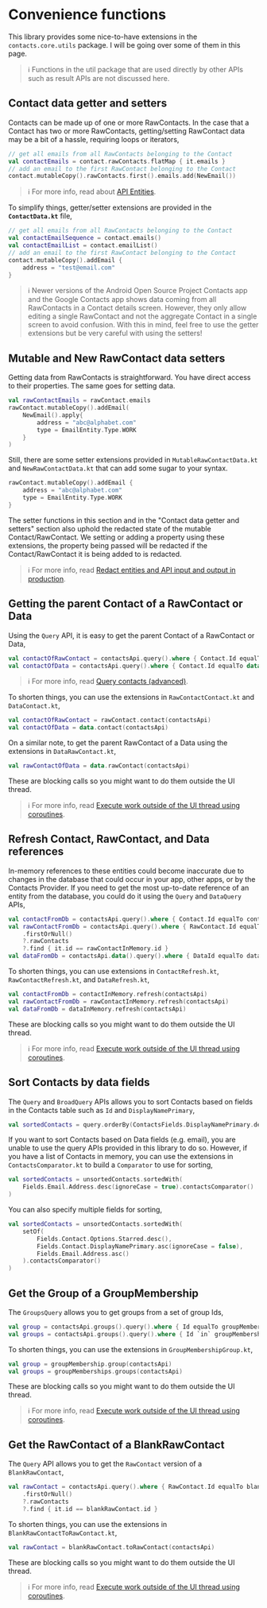 # Convenience functions

This library provides some nice-to-have extensions in the `contacts.core.utils` package. I will be 
going over some of them in this page.

> ℹ️ Functions in the util package that are used directly by other APIs such as result APIs are not 
> discussed here.

## Contact data getter and setters

Contacts can be made up of one or more RawContacts. In the case that a Contact has two or more
RawContacts, getting/setting RawContact data may be a bit of a hassle, requiring loops or iterators,

```kotlin
// get all emails from all RawContacts belonging to the Contact
val contactEmails = contact.rawContacts.flatMap { it.emails }
// add an email to the first RawContact belonging to the Contact
contact.mutableCopy().rawContacts.first().emails.add(NewEmail())
```

> ℹ️ For more info, read about [API Entities](./../entities/about-api-entities.md).

To simplify things, getter/setter extensions are provided in the **`ContactData.kt`** file,

```kotlin
// get all emails from all RawContacts belonging to the Contact
val contactEmailSequence = contact.emails()
val contactEmailList = contact.emailList()
// add an email to the first RawContact belonging to the Contact
contact.mutableCopy().addEmail {
    address = "test@email.com"
}
```

> ℹ️ Newer versions of the Android Open Source Project Contacts app and the Google Contacts app 
> shows data coming from all RawContacts in a Contact details screen. However, they only allow 
> editing a single RawContact and not the aggregate Contact in a single screen to avoid confusion. 
> With this in mind, feel free to use the getter extensions but be very careful with using the
> setters!

## Mutable and New RawContact data setters

Getting data from RawContacts is straightforward. You have direct access to their properties. The
same goes for setting data. 

```kotlin
val rawContactEmails = rawContact.emails
rawContact.mutableCopy().addEmail(
    NewEmail().apply{
        address = "abc@alphabet.com"
        type = EmailEntity.Type.WORK
    }
)
```

Still, there are some setter extensions provided in `MutableRawContactData.kt` and 
`NewRawContactData.kt` that can add some sugar to your syntax.

```kotlin
rawContact.mutableCopy().addEmail {
    address = "abc@alphabet.com"
    type = EmailEntity.Type.WORK
}
```

The setter functions in this section and in the "Contact data getter and setters" section also 
uphold the redacted state of the mutable Contact/RawContact. We setting or adding a property using
these extensions, the property being passed will be redacted if the Contact/RawContact it is being
added to is redacted.

> ℹ️ For more info, read [Redact entities and API input and output in production](./../entities/redact-apis-and-entities.md).

## Getting the parent Contact of a RawContact or Data

Using the `Query` API, it is easy to get the parent Contact of a RawContact or Data,

```kotlin
val contactOfRawContact = contactsApi.query().where { Contact.Id equalTo rawContact.contactId }.find().firstOrNull()
val contactOfData = contactsApi.query().where { Contact.Id equalTo data.contactId }.find().firstOrNull()
```

> ℹ️ For more info, read [Query contacts (advanced)](./../basics/query-contacts-advanced.md).

To shorten things, you can use the extensions in `RawContactContact.kt` and `DataContact.kt`,

```kotlin
val contactOfRawContact = rawContact.contact(contactsApi)
val contactOfData = data.contact(contactsApi)
```

On a similar note, to get the parent RawContact of a Data using the extensions in `DataRawContact.kt`,

```kotlin
val rawContactOfData = data.rawContact(contactsApi)
```

These are blocking calls so you might want to do them outside the UI thread.

> ℹ️ For more info, read [Execute work outside of the UI thread using coroutines](./../async/async-execution-coroutines.md).

## Refresh Contact, RawContact, and Data references

In-memory references to these entities could become inaccurate due to changes in the database that
could occur in your app, other apps, or by the Contacts Provider. If you need to get the most
up-to-date reference of an entity from the database, you could do it using the `Query` and 
`DataQuery` APIs,

```kotlin
val contactFromDb = contactsApi.query().where { Contact.Id equalTo contactInMemory.id }.find().firstOrNull()
val rawContactFromDb = contactsApi.query().where { RawContact.Id equalTo rawContactInMemory.id }.find()
    .firstOrNull()
    ?.rawContacts
    ?.find { it.id == rawContactInMemory.id }
val dataFromDb = contactsApi.data().query().where { DataId equalTo dataInMemory.id }.find().firstOrNull()
```

To shorten things, you can use extensions in `ContactRefresh.kt`, `RawContactRefresh.kt`, and
`DataRefresh.kt`,

```kotlin
val contactFromDb = contactInMemory.refresh(contactsApi)
val rawContactFromDb = rawContactInMemory.refresh(contactsApi)
val dataFromDb = dataInMemory.refresh(contactsApi)
```

These are blocking calls so you might want to do them outside the UI thread.

> ℹ️ For more info, read [Execute work outside of the UI thread using coroutines](./../async/async-execution-coroutines.md).

## Sort Contacts by data fields

The `Query` and `BroadQuery` APIs allows you to sort Contacts based on fields in the Contacts table
such as `Id` and `DisplayNamePrimary`, 

```kotlin
val sortedContacts = query.orderBy(ContactsFields.DisplayNamePrimary.desc(ignoreCase = true))
```

If you want to sort Contacts based on Data fields (e.g. email), you are unable to use the query 
APIs provided in this library to do so. However, if you have a list of Contacts in memory, you can
use the extensions in `ContactsComparator.kt` to build a `Comparator` to use for sorting,

```kotlin
val sortedContacts = unsortedContacts.sortedWith(
    Fields.Email.Address.desc(ignoreCase = true).contactsComparator()
)
```

You can also specify multiple fields for sorting,

```kotlin
val sortedContacts = unsortedContacts.sortedWith(
    setOf(
        Fields.Contact.Options.Starred.desc(),
        Fields.Contact.DisplayNamePrimary.asc(ignoreCase = false),
        Fields.Email.Address.asc()
    ).contactsComparator()
)
```

## Get the Group of a GroupMembership

The `GroupsQuery` allows you to get groups from a set of group Ids,

```kotlin
val group = contactsApi.groups().query().where { Id equalTo groupMembership.groupId }.find().firstOrNull()
val groups = contactsApi.groups().query().where { Id `in` groupMemberships.map { it.groupId } }.find()
```

To shorten things, you can use the extensions in `GroupMembershipGroup.kt`,

```kotlin
val group = groupMembership.group(contactsApi)
val groups = groupMemberships.groups(contactsApi)
```

These are blocking calls so you might want to do them outside the UI thread.

> ℹ️ For more info, read [Execute work outside of the UI thread using coroutines](./../async/async-execution-coroutines.md).

## Get the RawContact of a BlankRawContact

The `Query` API allows you to get the `RawContact` version of a `BlankRawContact`,

```kotlin
val rawContact = contactsApi.query().where { RawContact.Id equalTo blankRawContact.id }.find()
    .firstOrNull()
    ?.rawContacts
    ?.find { it.id == blankRawContact.id }
```

To shorten things, you can use the extensions in `BlankRawContactToRawContact.kt`,

```kotlin
val rawContact = blankRawContact.toRawContact(contactsApi)
```

These are blocking calls so you might want to do them outside the UI thread.

> ℹ️ For more info, read [Execute work outside of the UI thread using coroutines](./../async/async-execution-coroutines.md).
